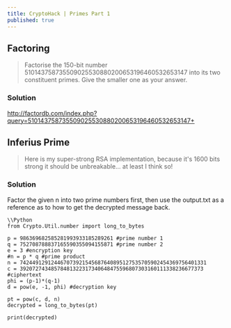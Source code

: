 ```yaml
---
title: CryptoHack | Primes Part 1
published: true
---
```


## [](#header-2)Factoring

> Factorise the 150-bit number 510143758735509025530880200653196460532653147 into its two constituent primes. Give the smaller one as your answer.

### [](#header-3)Solution
http://factordb.com/index.php?query=510143758735509025530880200653196460532653147+

## [](#header-2)Inferius Prime

> Here is my super-strong RSA implementation, because it's 1600 bits strong it should be unbreakable... at least I think so!

### [](#header-3)Solution
Factor the given n into two prime numbers first, then use the output.txt as a reference as to how to get the decrypted message back.
```
\\Python
from Crypto.Util.number import long_to_bytes

p = 986369682585281993933185289261 #prime number 1
q = 752708788837165590355094155871 #prime number 2
e = 3 #encryption key
#n = p * q #prime product
n = 742449129124467073921545687640895127535705902454369756401331
c = 39207274348578481322317340648475596807303160111338236677373 #ciphertext
phi = (p-1)*(q-1)
d = pow(e, -1, phi) #decryption key

pt = pow(c, d, n)
decrypted = long_to_bytes(pt)

print(decrypted)
```

